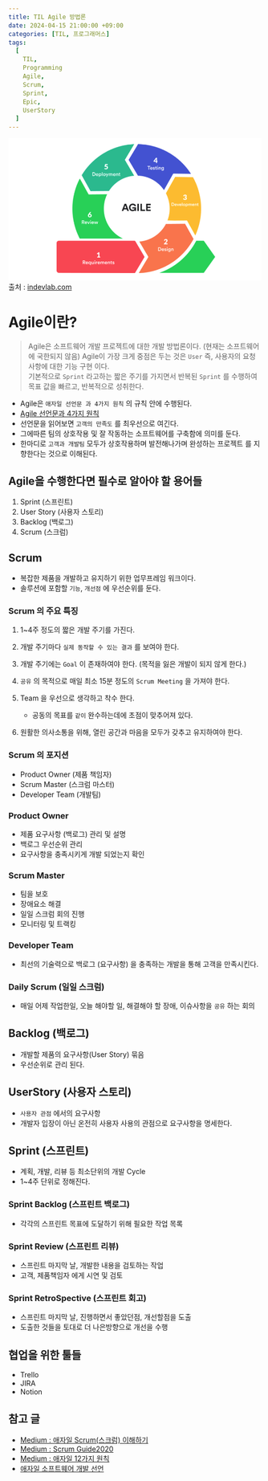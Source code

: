 ```yaml
---
title: TIL Agile 방법론
date: 2024-04-15 21:00:00 +09:00
categories: [TIL, 프로그래머스]
tags:
  [
    TIL,
    Programming
    Agile,
    Scrum,
    Sprint,
    Epic,
    UserStory
  ]
---
```




![agileCycle](../assets/img/post/2024-04-15/agile-cycle.png)
 출처 : [indevlab.com](https://indevlab.com/blog/what-is-agile-development/)


# Agile이란?
> Agile은 소프트웨어 개발 프로젝트에 대한 개발 방법론이다. (현재는 소프트웨어에 국한되지 않음)
> Agile이 가장 크게 중점은 두는 것은 `User` 즉, 사용자의 요청사항에 대한 기능 구현 이다.  
> 기본적으로 `Sprint` 라고하는 짧은 주기를 가지면서 반복된 `Sprint` 를 수행하여 목표 값을 빠르고, 반복적으로 성취한다.

- Agile은 `애자일 선언문 과 4가지 원칙` 의 규칙 안에 수행된다.
- [Agile 선언문과 4가지 원칙](https://agilemanifesto.org/iso/ko/manifesto.html)
- 선언문을 읽어보면 `고객의 만족도` 를 최우선으로 여긴다.
- 그에따른 팀의 상호작용 및 잘 작동하는 소프트웨어를 구축함에 의미를 둔다.
- 한마디로 `고객과 개발팀` 모두가 상호작용하며 발전해나가며 완성하는 프로젝트 를 지향한다는 것으로 이해된다.

## Agile을 수행한다면 필수로 알아야 할 용어들

1. Sprint (스프린트)
2. User Story (사용자 스토리)
3. Backlog (백로그)
4. Scrum (스크럼)

## Scrum
- 복잡한 제품을 개발하고 유지하기 위한 업무프레임 워크이다.
- 솔루션에 포함할 `기능`, `개선점` 에 우선순위를 둔다.
 
### Scrum 의 주요 특징
1. 1~4주 정도의 짧은 개발 주기를 가진다.
2. 개발 주기마다 `실제 동작할 수 있는 결과` 를 보여야 한다.
3. 개발 주기에는 `Goal` 이 존재하여야 한다. (목적을 잃은 개발이 되지 않게 한다.)
4. `공유` 의 목적으로 매일 최소 15분 정도의 `Scrum Meeting` 을 가져야 한다.
5. Team 을 우선으로 생각하고 착수 한다.

     - 공동의 목표를 `같이` 완수하는데에 초점이 맞추어져 있다.
6. 원활한 의사소통을 위해, 열린 공간과 마음을 모두가 갖추고 유지하여야 한다.
  
### Scrum 의 포지션
- Product Owner (제품 책임자)
- Scrum Master (스크럼 마스터)
- Developer Team (개발팀)
### Product Owner
- 제품 요구사항 (백로그) 관리 및 설명
- 백로그 우선순위 관리
- 요구사항을 충족시키게 개발 되었는지 확인

### Scrum Master
- 팀을 보호
- 장애요소 해결
- 일일 스크럼 회의 진행
- 모니터링 및 트랙킹

### Developer Team
- 최선의 기술력으로 백로그 (요구사항) 을 충족하는 개발을 통해 고객을 만족시킨다.
  
### Daily Scrum (일일 스크럼)
- 매일 어제 작업한일, 오늘 해야할 일, 해결해야 할 장애, 이슈사항을 `공유` 하는 회의

## Backlog (백로그)
- 개발할 제품의 요구사항(User Story) 묶음
- 우선순위로 관리 된다.

## UserStory (사용자 스토리)
- `사용자 관점` 에서의 요구사항
- 개발자 입장이 아닌 온전히 사용자 사용의 관점으로 요구사항을 명세한다.


## Sprint (스프린트)
- 계획, 개발, 리뷰 등 최소단위의 개발 Cycle
- 1~4주 단위로 정해진다.
  
### Sprint Backlog (스프린트 백로그)
  - 각각의 스프린트 목표에 도달하기 위해 필요한 작업 목록

### Sprint Review (스프린트 리뷰)
  - 스프린트 마지막 날, 개발한 내용을 검토하는 작업
  - 고객, 제품책임자 에게 시연 및 검토

### Sprint RetroSpective (스프린트 회고)
- 스프린트 마지막 날, 진행하면서 좋았던점, 개선할점을 도출
- 도출한 것들을 토대로 더 나은방향으로 개선을 수행




## 협업을 위한 툴들
- Trello
- JIRA
- Notion


## 참고 글
- [Medium : 애자일 Scrum(스크럼) 이해하기](https://medium.com/dtevangelist/scrum-dfc6523a3604)
- [Medium : Scrum Guide2020](https://medium.com/hgmin/scrum-guide-2020-2ab65414005a)
- [Medium : 애자일 12가지 원칙](https://medium.com/hgmin/agile-principles-%EC%95%A0%EC%9E%90%EC%9D%BC-12%EA%B0%80%EC%A7%80-%EC%9B%90%EC%B9%99-d3f386bd9839)
- [애자일 소프트웨어 개발 선언](https://agilemanifesto.org/iso/ko/manifesto.html)